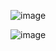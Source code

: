 ![image](https://github.com/3Tamao3/Snake-Java/assets/95978838/05f4ff29-6122-46e9-b00b-58be5e86c29c)

![image](https://github.com/3Tamao3/Snake-Java/assets/95978838/a30574a0-1333-4740-8f4b-beab0744ac83)
